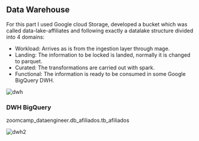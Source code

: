 ## Data Warehouse

For this part I used Google cloud Storage, developed a bucket which was called data-lake-affiliates and following exactly a datalake structure divided into 4 domains:

- Workload: Arrives as is from the ingestion layer through mage.
- Landing: The information to be locked is landed, normally it is changed to parquet.
- Curated: The transformations are carried out with spark.
- Functional: The information is ready to be consumed in some Google BigQuery DWH.

![dwh](https://github.com/CusiTEC/Project-Course-Data-Engineering-/assets/104920177/1d88366a-d843-4cac-b37d-e7abf2ae73a2)

### DWH BigQuery

zoomcamp_dataengineer.db_afiliados.tb_afiliados

![dwh2](https://github.com/CusiTEC/Project-Course-Data-Engineering-/assets/104920177/c67ed42c-84d6-49f6-8688-1a80e1247d0b)
